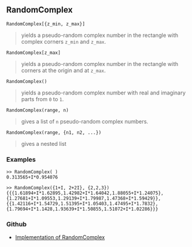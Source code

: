 ## RandomComplex

```
RandomComplex[{z_min, z_max}]
```

> yields a pseudo-random complex number in the rectangle with complex corners `z_min` and `z_max`.

```
RandomComplex[z_max]
```

> yields a pseudo-random complex number in the rectangle with corners at the origin and at `z_max`.

```
RandomComplex()
```

> yields a pseudo-random complex number with real and imaginary parts from `0` to `1`.

```
RandomComplex(range, n)
```

> gives a list of `n` pseudo-random complex numbers.

```
RandomComplex(range, {n1, n2, ...})
```

> gives a nested list

### Examples

```
>> RandomComplex( ) 
0.313565+I*0.954076

>> RandomComplex({1+I, 2+2I}, {2,2,3}) 
{{{1.61894+I*1.62895,1.42982+I*1.64042,1.88055+I*1.24075},{1.27681+I*1.09553,1.29139+I*1.79987,1.47368+I*1.59429}},{{1.42116+I*1.54729,1.51395+I*1.05403,1.47495+I*1.7832},{1.79694+I*1.1428,1.93639+I*1.50855,1.51072+I*1.02286}}}
```
### Github
* [Implementation of RandomComplex](https://github.com/axkr/symja_android_library/blob/master/symja_android_library/matheclipse-core/src/main/java/org/matheclipse/core/builtin/RandomFunctions.java#L204) 

